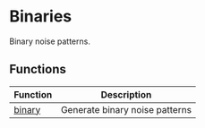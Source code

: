 # Binaries

Binary noise patterns.

## Functions

| Function | Description |
|----------|-------------|
| [binary](binary.md) | Generate binary noise patterns |
